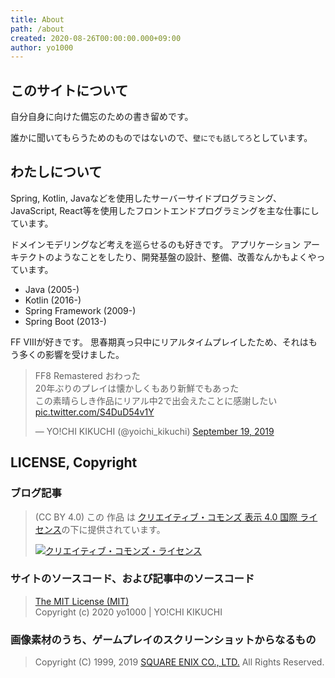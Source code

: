 ```yaml
---
title: About
path: /about
created: 2020-08-26T00:00:00.000+09:00
author: yo1000
---
```


このサイトについて
----------------------------------------

自分自身に向けた備忘のための書き留めです。

誰かに聞いてもらうためのものではないので、`壁にでも話してろ`としています。


わたしについて
----------------------------------------

Spring, Kotlin, Javaなどを使用したサーバーサイドプログラミング、
JavaScript, React等を使用したフロントエンドプログラミングを主な仕事にしています。

ドメインモデリングなど考えを巡らせるのも好きです。
アプリケーション アーキテクトのようなことをしたり、開発基盤の設計、整備、改善なんかもよくやっています。

- Java (2005-)
- Kotlin (2016-)
- Spring Framework (2009-)
- Spring Boot (2013-)

FF VIIIが好きです。 
思春期真っ只中にリアルタイムプレイしたため、それはもう多くの影響を受けました。

<blockquote class="twitter-tweet">
<p lang="ja" dir="ltr">
FF8 Remastered おわった<br>20年ぶりのプレイは懐かしくもあり新鮮でもあった<br>この素晴らしき作品にリアル中2で出会えたことに感謝したい
<a href="https://t.co/S4DuD54v1Y">pic.twitter.com/S4DuD54v1Y</a>
</p>&mdash; YO!CHI KIKUCHI (@yoichi_kikuchi)
<a href="https://twitter.com/yoichi_kikuchi/status/1174752696760336386?ref_src=twsrc%5Etfw">September 19, 2019</a>
</blockquote>


LICENSE, Copyright
----------------------------------------

### ブログ記事

> (CC BY 4.0) この 作品 は <a rel="license" href="http://creativecommons.org/licenses/by/4.0/">クリエイティブ・コモンズ 表示 4.0 国際 ライセンス</a>の下に提供されています。
>
> <a rel="license" href="http://creativecommons.org/licenses/by/4.0/"><img alt="クリエイティブ・コモンズ・ライセンス" style="border-width:0" src="https://i.creativecommons.org/l/by/4.0/88x31.png" /></a><br />

### サイトのソースコード、および記事中のソースコード

> [The MIT License (MIT)](https://raw.githubusercontent.com/yo1000/talk2wall/master/LICENSE)<br>
> Copyright (c) 2020 yo1000 | YO!CHI KIKUCHI

### 画像素材のうち、ゲームプレイのスクリーンショットからなるもの

> Copyright (C) 1999, 2019 [SQUARE ENIX CO., LTD.](https://www.jp.square-enix.com/ffviii/guideline.html) All Rights Reserved.
